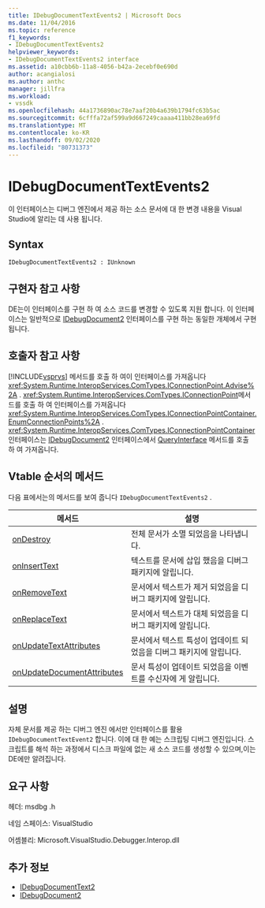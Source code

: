 ```yaml
---
title: IDebugDocumentTextEvents2 | Microsoft Docs
ms.date: 11/04/2016
ms.topic: reference
f1_keywords:
- IDebugDocumentTextEvents2
helpviewer_keywords:
- IDebugDocumentTextEvents2 interface
ms.assetid: a10cbb6b-11a8-4056-b42a-2ecebf0e690d
author: acangialosi
ms.author: anthc
manager: jillfra
ms.workload:
- vssdk
ms.openlocfilehash: 44a1736890ac78e7aaf20b4a639b1794fc63b5ac
ms.sourcegitcommit: 6cfffa72af599a9d667249caaaa411bb28ea69fd
ms.translationtype: MT
ms.contentlocale: ko-KR
ms.lasthandoff: 09/02/2020
ms.locfileid: "80731373"
---
```

# <a name="idebugdocumenttextevents2"></a>IDebugDocumentTextEvents2
이 인터페이스는 디버그 엔진에서 제공 하는 소스 문서에 대 한 변경 내용을 Visual Studio에 알리는 데 사용 됩니다.

## <a name="syntax"></a>Syntax

```
IDebugDocumentTextEvents2 : IUnknown
```

## <a name="notes-for-implementers"></a>구현자 참고 사항
 DE는이 인터페이스를 구현 하 여 소스 코드를 변경할 수 있도록 지원 합니다. 이 인터페이스는 일반적으로 [IDebugDocument2](../../../extensibility/debugger/reference/idebugdocument2.md) 인터페이스를 구현 하는 동일한 개체에서 구현 됩니다.

## <a name="notes-for-callers"></a>호출자 참고 사항
 [!INCLUDE[vsprvs](../../../code-quality/includes/vsprvs_md.md)] 메서드를 호출 하 여이 인터페이스를 가져옵니다 <xref:System.Runtime.InteropServices.ComTypes.IConnectionPoint.Advise%2A> . <xref:System.Runtime.InteropServices.ComTypes.IConnectionPoint>메서드를 호출 하 여 인터페이스를 가져옵니다 <xref:System.Runtime.InteropServices.ComTypes.IConnectionPointContainer.EnumConnectionPoints%2A> . <xref:System.Runtime.InteropServices.ComTypes.IConnectionPointContainer>인터페이스는 [IDebugDocument2](../../../extensibility/debugger/reference/idebugdocument2.md) 인터페이스에서 [QueryInterface](/cpp/atl/queryinterface) 메서드를 호출 하 여 가져옵니다.

## <a name="methods-in-vtable-order"></a>Vtable 순서의 메서드
 다음 표에서는의 메서드를 보여 줍니다 `IDebugDocumentTextEvents2` .

|메서드|설명|
|------------|-----------------|
|[onDestroy](../../../extensibility/debugger/reference/idebugdocumenttextevents2-ondestroy.md)|전체 문서가 소멸 되었음을 나타냅니다.|
|[onInsertText](../../../extensibility/debugger/reference/idebugdocumenttextevents2-oninserttext.md)|텍스트를 문서에 삽입 했음을 디버그 패키지에 알립니다.|
|[onRemoveText](../../../extensibility/debugger/reference/idebugdocumenttextevents2-onremovetext.md)|문서에서 텍스트가 제거 되었음을 디버그 패키지에 알립니다.|
|[onReplaceText](../../../extensibility/debugger/reference/idebugdocumenttextevents2-onreplacetext.md)|문서에서 텍스트가 대체 되었음을 디버그 패키지에 알립니다.|
|[onUpdateTextAttributes](../../../extensibility/debugger/reference/idebugdocumenttextevents2-onupdatetextattributes.md)|문서에서 텍스트 특성이 업데이트 되었음을 디버그 패키지에 알립니다.|
|[onUpdateDocumentAttributes](../../../extensibility/debugger/reference/idebugdocumenttextevents2-onupdatedocumentattributes.md)|문서 특성이 업데이트 되었음을 이벤트를 수신자에 게 알립니다.|

## <a name="remarks"></a>설명
 자체 문서를 제공 하는 디버그 엔진 에서만 인터페이스를 활용 `IDebugDocumentTextEvent2` 합니다. 이에 대 한 예는 스크립팅 디버그 엔진입니다. 스크립트를 해석 하는 과정에서 디스크 파일에 없는 새 소스 코드를 생성할 수 있으며,이는 DE에만 알려집니다.

## <a name="requirements"></a>요구 사항
 헤더: msdbg .h

 네임 스페이스: VisualStudio

 어셈블리: Microsoft.VisualStudio.Debugger.Interop.dll

## <a name="see-also"></a>추가 정보
- [IDebugDocumentText2](../../../extensibility/debugger/reference/idebugdocumenttext2.md)
- [IDebugDocument2](../../../extensibility/debugger/reference/idebugdocument2.md)
